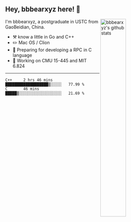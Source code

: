 ## Hey, bbbearxyz here! :wave:

<img align="right" alt="bbbearxyz's github stats" width="40%" src="https://github-readme-stats.vercel.app/api?username=bbbearxyz&show_icons=true">

I'm bbbearxyz, a postgraduate in USTC from GaoBeidian, China.

-   :hammer_and_pick:    know a little in Go and C++
-   :pencil2: Mac OS / Clion
-   :seedling: Preparing for developing a RPC in C language 
-   :thinking: Working on CMU 15-445 and MIT 6.824
---
<!--START_SECTION:waka-->
```text
C++     2 hrs 46 mins   ███████████████████▒░░░░░   77.99 % 
C       46 mins         █████▒░░░░░░░░░░░░░░░░░░░   21.69 % 
```
<!--END_SECTION:waka-->
